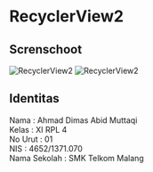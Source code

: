# RecyclerView2
## Screnschoot
![RecyclerView2](https://cloud.githubusercontent.com/assets/22099413/20422367/8736bc58-ad9c-11e6-9d2e-6159265728b0.png)
![RecyclerView2](https://cloud.githubusercontent.com/assets/22099413/20422368/87bb4ba8-ad9c-11e6-9536-df1991dbf8b5.png)

## Identitas
Nama : Ahmad Dimas Abid Muttaqi <br>
Kelas : XI RPL 4 <br>
No Urut : 01 <br>
NIS : 4652/1371.070 <br>
Nama Sekolah : SMK Telkom Malang <br>
